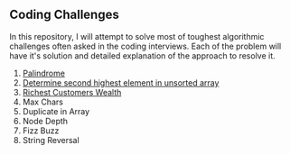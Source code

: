 ## Coding Challenges

In this repository, I will attempt to solve most of toughest algorithmic challenges often asked in the coding interviews. Each of the problem will have it's solution and detailed explanation of the approach to resolve it.

1. [Palindrome](/01-palindrome/README.md)
2. [Determine second highest element in unsorted array](02-secondMax/README.md)
3. [Richest Customers Wealth](03-richestCustomerWealth/README.md)
4. Max Chars
5. Duplicate in Array
6. Node Depth
7. Fizz Buzz
8. String Reversal